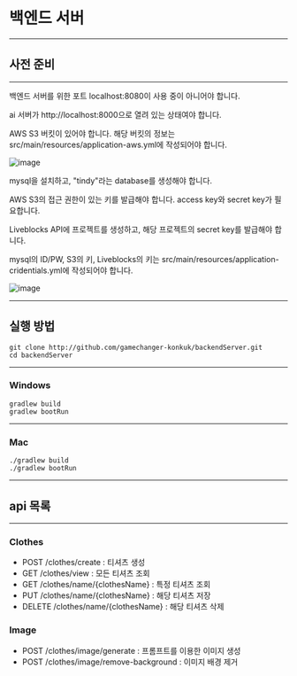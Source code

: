 # 백엔드 서버

---

## 사전 준비

---

백엔드 서버를 위한 포트 localhost:8080이 사용 중이 아니어야 합니다.

ai 서버가 http://localhost:8000으로 열려 있는 상태여야 합니다.

AWS S3 버킷이 있어야 합니다. 해당 버킷의 정보는 src/main/resources/application-aws.yml에 작성되어야 합니다.

![image](https://github.com/user-attachments/assets/ac52984b-f9ac-44c4-b1e7-5e3899296d2b)

mysql을 설치하고, "tindy"라는 database를 생성해야 합니다.

AWS S3의 접근 권한이 있는 키를 발급해야 합니다. access key와 secret key가 필요합니다.

Liveblocks API에 프로젝트를 생성하고, 해당 프로젝트의 secret key를 발급해야 합니다.

mysql의 ID/PW, S3의 키, Liveblocks의 키는 src/main/resources/application-cridentials.yml에 작성되어야 합니다.

![image](https://github.com/user-attachments/assets/001a369b-977e-4986-8e2d-c9ccf329b6a3)

---

## 실행 방법

```
git clone http://github.com/gamechanger-konkuk/backendServer.git
cd backendServer
```

---

### Windows

```
gradlew build
gradlew bootRun
```

---

### Mac

```
./gradlew build
./gradlew bootRun
```

---

## api 목록

---

### Clothes

- POST /clothes/create : 티셔츠 생성
- GET /clothes/view : 모든 티셔츠 조회
- GET /clothes/name/{clothesName} : 특정 티셔츠 조회
- PUT /clothes/name/{clothesName} : 해당 티셔츠 저장
- DELETE /clothes/name/{clothesName} : 해당 티셔츠 삭제

### Image

- POST /clothes/image/generate : 프롬프트를 이용한 이미지 생성
- POST /clothes/image/remove-background : 이미지 배경 제거



